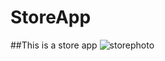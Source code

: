 # StoreApp

##This is a store app
![storephoto](https://user-images.githubusercontent.com/21030885/39529389-8a2530ea-4e61-11e8-925e-bd67b15091c7.jpg)
